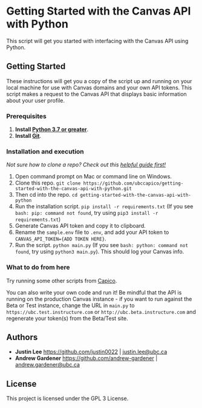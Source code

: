 # Getting Started with the Canvas API with Python

This script will get you started with interfacing with the Canvas API using Python.

## Getting Started
These instructions will get you a copy of the script up and running on your local machine for use with Canvas domains and your own API tokens. This script makes a request to the Canvas API that displays basic information about your user profile.

### Prerequisites

1. **Install [Python 3.7 or greater](https://www.python.org/downloads/)**.
2. **Install [Git](https://git-scm.com/downloads)**.

### Installation and execution

*Not sure how to clone a repo? Check out this [helpful guide first!](https://codeburst.io/git-and-github-in-a-nutshell-b0a3cc06458f)*

1. Open command prompt on Mac or command line on Windows.
1. Clone this repo. `git clone https://github.com/ubccapico/getting-started-with-the-canvas-api-with-python.git`
1. Then cd into the repo. `cd getting-started-with-the-canvas-api-with-python`
1. Run the installation script. `pip install -r requirements.txt` (If you see `bash: pip: command not found`, try using `pip3 install -r requirements.txt`)
1. Generate Canvas API token and copy it to clipboard.
1. Rename the `sample.env` file to `.env`, and add your API token to `CANVAS_API_TOKEN={ADD TOKEN HERE}`.
1. Run the script. `python main.py` (If you see `bash: python: command not found`, try using `python3 main.py`). This should log your Canvas info.

### What to do from here

Try running some other scripts from [Capico](https://github.com/ubccapico). 

You can also write your own code and run it! Be mindful that the API is running on the production Canvas instance - if you want to run against the Beta or Test instance, change the URL in `main.py` to `https://ubc.test.instructure.com` or `http://ubc.beta.instructure.com` and regenerate your token(s) from the Beta/Test site.

## Authors

* **Justin Lee**
https://github.com/justin0022 | justin.lee@ubc.ca
* **Andrew Gardener**
https://github.com/andrew-gardener | andrew.gardener@ubc.ca

## License

This project is licensed under the GPL 3 License.
